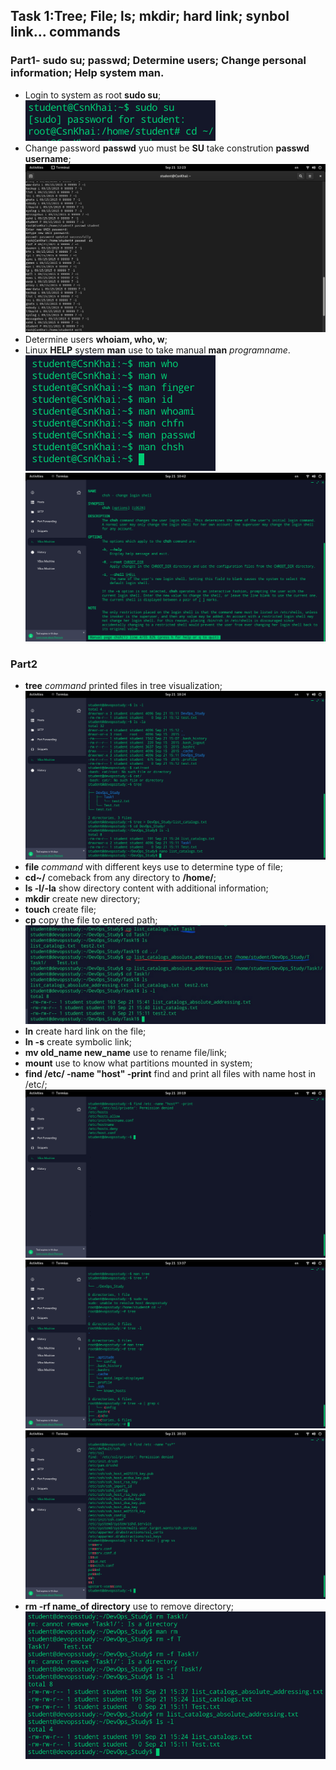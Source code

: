 ## Task 1:Tree; File; ls; mkdir; hard link; synbol link... **commands**<br/>
### Part1- sudo su; passwd; Determine users; Change personal information; Help system man.
   - Login to system as root **sudo su**;![Sudo_pic](https://github.com/xxxDaOctoPuSSxxx/DevOps_Academy/blob/Task_2/Linux/Task1/sudo.png)
   - Change password **passwd** yuo must be **SU** take constrution **passwd username**;![passwd_pic](https://github.com/xxxDaOctoPuSSxxx/DevOps_Academy/blob/Task_2/Linux/Task1/Change%20password.png)
   - Determine users **whoiam, who, w**;
   - Linux **HELP** system **man** use to take manual **man** _programname_. ![man_pic](https://github.com/xxxDaOctoPuSSxxx/DevOps_Academy/blob/Task_2/Linux/Task1/prtscr_man's.png) ![man_example](https://github.com/xxxDaOctoPuSSxxx/DevOps_Academy/blob/Task_2/Linux/Task1/man_chsh.png)<br/>
   
   
### Part2
   - **tree** _command_ printed files in tree visualization;![tree_pic](https://github.com/xxxDaOctoPuSSxxx/DevOps_Academy/blob/Task_2/Linux/Task1/Realization_output_tree.png)
   - **file** _command_ with different keys use to determine type of file;
   - **cd~/** comeback from any directory to **/home/**;
   - **ls -l/-la** show directory content with additional information;
   - **mkdir** create new directory;
   - **touch** create file;
   - **cp** copy the file to entered path;![copy_pic](https://github.com/xxxDaOctoPuSSxxx/DevOps_Academy/blob/Task_2/Linux/Task1/Copy_file.jpg)
   - **ln** create hard link on the file;
   - **ln -s** create symbolic link;
   - **mv old_name new_name** use to rename file/link;
   - **mount** use to know what partitions mounted in system;
   - **find /etc/ -name "host" -print** find and print all files with name host in /etc/;![find_pic](https://github.com/xxxDaOctoPuSSxxx/DevOps_Academy/blob/Task_2/Linux/Task1/find_host.png) ![find_example_1](https://github.com/xxxDaOctoPuSSxxx/DevOps_Academy/blob/Task_2/Linux/Task1/find_C_charter.png) ![find_example_2](https://github.com/xxxDaOctoPuSSxxx/DevOps_Academy/blob/Task_2/Linux/Task1/find_ss_with_grep.png)
   - **rm -rf name_of directory** use to remove directory;![remove_pic](https://github.com/xxxDaOctoPuSSxxx/DevOps_Academy/blob/Task_2/Linux/Task1/remove_file.png)

